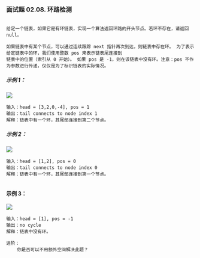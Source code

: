 
### 面试题 02.08. 环路检测

```text

给定一个链表，如果它是有环链表，实现一个算法返回环路的开头节点。若环不存在，请返回 null。

如果链表中有某个节点，可以通过连续跟踪 next 指针再次到达，则链表中存在环。 为了表示给定链表中的环，我们使用整数 pos 来表示链表尾连接到
链表中的位置（索引从 0 开始）。 如果 pos 是 -1，则在该链表中没有环。注意：pos 不作为参数进行传递，仅仅是为了标识链表的实际情况。

```


##### 示例 1：

![](https://assets.leetcode-cn.com/aliyun-lc-upload/uploads/2018/12/07/circularlinkedlist.png)
```text
输入：head = [3,2,0,-4], pos = 1
输出：tail connects to node index 1
解释：链表中有一个环，其尾部连接到第二个节点。

```


##### 示例 2：

![](https://assets.leetcode-cn.com/aliyun-lc-upload/uploads/2018/12/07/circularlinkedlist_test2.png)
```text
输入：head = [1,2], pos = 0
输出：tail connects to node index 0
解释：链表中有一个环，其尾部连接到第一个节点。


```
#### 示例 3：
![](https://assets.leetcode-cn.com/aliyun-lc-upload/uploads/2018/12/07/circularlinkedlist_test3.png)
```text
输入：head = [1], pos = -1
输出：no cycle
解释：链表中没有环。
```

```text
进阶：
    你是否可以不用额外空间解决此题？
```
